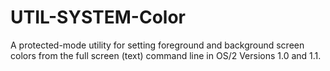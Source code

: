 UTIL-SYSTEM-Color
=================

A protected-mode utility for setting foreground and background screen colors from the full screen (text) command line in OS/2 Versions 1.0 and 1.1.
